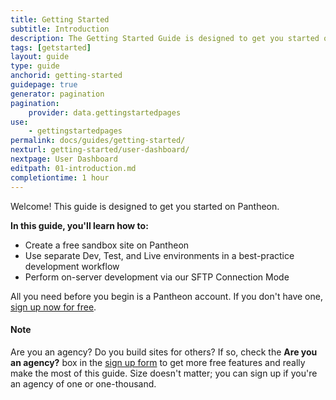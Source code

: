 ```yaml
---
title: Getting Started
subtitle: Introduction
description: The Getting Started Guide is designed to get you started on Pantheon.
tags: [getstarted]
layout: guide
type: guide
anchorid: getting-started
guidepage: true
generator: pagination
pagination:
    provider: data.gettingstartedpages
use:
    - gettingstartedpages
permalink: docs/guides/getting-started/
nexturl: getting-started/user-dashboard/
nextpage: User Dashboard
editpath: 01-introduction.md
completiontime: 1 hour
---
```

Welcome! This guide is designed to get you started on Pantheon.

**In this guide, you'll learn how to:**

- Create a free sandbox site on Pantheon
- Use separate Dev, Test, and Live environments in a best-practice development workflow
- Perform on-server development via our SFTP Connection Mode

All you need before you begin is a Pantheon account. If you don't have one, [sign up now for free](https://pantheon.io/register).

<div class="alert alert-info">
<h4 class="info">Note</h4>
<p>Are you an agency? Do you build sites for others? If so, check the <strong>Are you an agency?</strong> box in the <a href="https://pantheon.io/register">sign up form</a> to get more free features and really make the most of this guide. Size doesn't matter; you can sign up if you're an agency of one or one-thousand.
</p></div>
